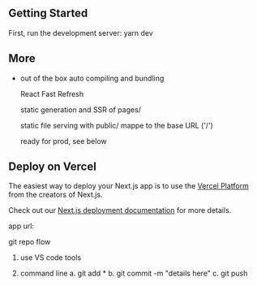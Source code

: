 ## Getting Started

First, run the development server:
yarn dev

## More

- out of the box
  auto compiling and bundling

  React Fast Refresh

  static generation and SSR of pages/

  static file serving with public/ mappe to the base URL ('/')

  ready for prod, see below

## Deploy on Vercel

The easiest way to deploy your Next.js app is to use the [Vercel Platform](https://vercel.com/new?utm_medium=default-template&filter=next.js&utm_source=create-next-app&utm_campaign=create-next-app-readme) from the creators of Next.js.

Check out our [Next.js deployment documentation](https://nextjs.org/docs/deployment) for more details.

app url:

git repo flow

1. use VS code tools

2. command line
   a. git add \*
   b. git commit -m "details here"
   c. git push
